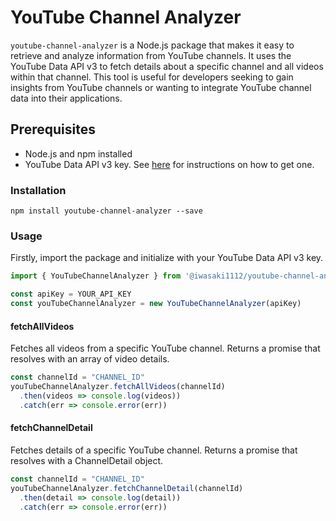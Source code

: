 # YouTube Channel Analyzer

`youtube-channel-analyzer` is a Node.js package that makes it easy to retrieve and analyze information from YouTube channels. It uses the YouTube Data API v3 to fetch details about a specific channel and all videos within that channel. This tool is useful for developers seeking to gain insights from YouTube channels or wanting to integrate YouTube channel data into their applications.

## Prerequisites
- Node.js and npm installed
- YouTube Data API v3 key. See [here](https://developers.google.com/youtube/registering_an_application) for instructions on how to get one.

### Installation

```shell
npm install youtube-channel-analyzer --save
```

### Usage

Firstly, import the package and initialize with your YouTube Data API v3 key.

```javascript
import { YouTubeChannelAnalyzer } from '@iwasaki1112/youtube-channel-analyzer'

const apiKey = YOUR_API_KEY
const youTubeChannelAnalyzer = new YouTubeChannelAnalyzer(apiKey)
```

#### fetchAllVideos
Fetches all videos from a specific YouTube channel. Returns a promise that resolves with an array of video details.
```typescript
const channelId = "CHANNEL_ID"
youTubeChannelAnalyzer.fetchAllVideos(channelId)
  .then(videos => console.log(videos))
  .catch(err => console.error(err))
```

#### fetchChannelDetail
Fetches details of a specific YouTube channel. Returns a promise that resolves with a ChannelDetail object.
```typescript
const channelId = "CHANNEL_ID"
youTubeChannelAnalyzer.fetchChannelDetail(channelId)
  .then(detail => console.log(detail))
  .catch(err => console.error(err))
```



